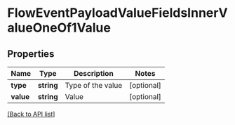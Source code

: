 # FlowEventPayloadValueFieldsInnerValueOneOf1Value

## Properties

Name | Type | Description | Notes
------------ | ------------- | ------------- | -------------
**type** | **string** | Type of the value | [optional]
**value** | **string** | Value | [optional]

[[Back to API list]](../../README.md#api-endpoints)
